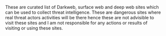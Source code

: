 These are curated list of Darkweb, surface web and deep web sites which can be used to collect threat intelligence. These are dangerous sites where real threat actors activities will be there hence these are not advisible to visit these sites and I am not responsible for any actions or results of visiting or using these sites.
